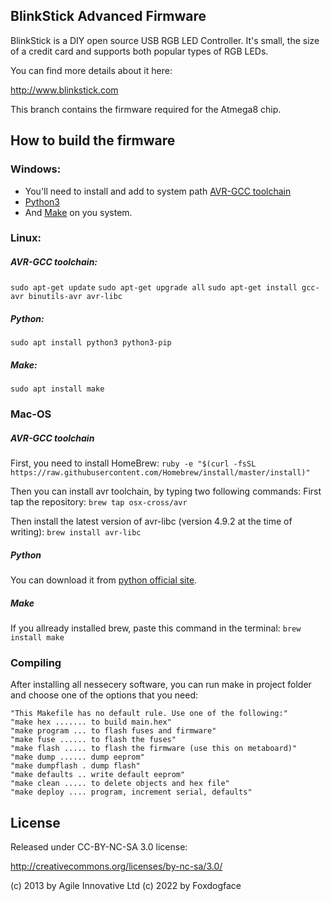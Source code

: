 ## BlinkStick Advanced Firmware

BlinkStick is a DIY open source USB RGB LED Controller. It's small, the 
size of a credit card and supports both popular types of RGB LEDs. 

You can find more details about it here:

http://www.blinkstick.com

This branch contains the firmware required for the Atmega8 chip.

## How to build the firmware

### Windows:
* You'll need to install and add to system path [AVR-GCC toolchain](https://www.microchip.com/en-us/tools-resources/develop/microchip-studio/gcc-compilers)
* [Python3](https://www.python.org/downloads/)
* And [Make](https://www.gnu.org/software/make/#download) on you system. 

### Linux:
##### AVR-GCC toolchain: 
`sudo apt-get update`
`sudo apt-get upgrade all`
`sudo apt-get install gcc-avr binutils-avr avr-libc`
##### Python:
`sudo apt install python3 python3-pip`
##### Make:
`sudo apt install make`


### Mac-OS
##### AVR-GCC toolchain
First, you need to install HomeBrew:
`ruby -e "$(curl -fsSL https://raw.githubusercontent.com/Homebrew/install/master/install)"`

Then you can install avr toolchain, by typing two following commands:
First tap the repository:
`brew tap osx-cross/avr`

Then install the latest version of avr-libc (version 4.9.2 at the time of writing):
`brew install avr-libc`

##### Python
You can download it from [python official site](https://www.python.org/downloads/macos/).

##### Make 
If you allready installed brew, paste this command in the terminal:
`brew install make`

### Compiling
After installing all nessecery software, you can run make in project folder and choose one of the options that you need:
```
"This Makefile has no default rule. Use one of the following:"
"make hex ....... to build main.hex"
"make program ... to flash fuses and firmware"
"make fuse ...... to flash the fuses"
"make flash ..... to flash the firmware (use this on metaboard)"
"make dump ...... dump eeprom"
"make dumpflash . dump flash"
"make defaults .. write default eeprom"
"make clean ..... to delete objects and hex file"
"make deploy .... program, increment serial, defaults"
```
## License

Released under CC-BY-NC-SA 3.0 license:

http://creativecommons.org/licenses/by-nc-sa/3.0/

(c) 2013 by Agile Innovative Ltd
(c) 2022 by Foxdogface